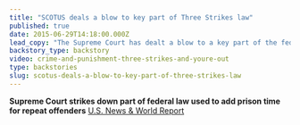 ```yaml
---
title: "SCOTUS deals a blow to key part of Three Strikes law"
published: true
date: 2015-06-29T14:18:00.000Z
lead_copy: "The Supreme Court has dealt a blow to a key part of the federal *Three Strikes* law. This is the fascinating story behind the creation of the law."
backstory_type: backstory
video: crime-and-punishment-three-strikes-and-youre-out
type: backstories
slug: scotus-deals-a-blow-to-key-part-of-three-strikes-law
---
```


**Supreme Court strikes down part of federal law used to add prison time for repeat offenders**
[U.S. News & World Report](http://www.usnews.com/news/politics/articles/2015/06/26/high-court-strikes-down-vague-part-of-career-criminal-law)

